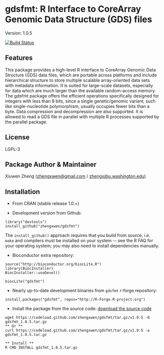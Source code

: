 gdsfmt: R Interface to CoreArray Genomic Data Structure (GDS) files
===

Version: 1.0.5

[![Build Status](https://travis-ci.org/zhengxwen/gdsfmt.png)](https://travis-ci.org/zhengxwen/gdsfmt)


## Features

This package provides a high-level R interface to CoreArray Genomic Data Structure (GDS) data files, which are portable across platforms and include hierarchical structure to store multiple scalable array-oriented data sets with metadata information. It is suited for large-scale datasets, especially for data which are much larger than the available random-access memory. The gdsfmt package offers the efficient operations specifically designed for integers with less than 8 bits, since a single genetic/genomic variant, such like single-nucleotide polymorphism, usually occupies fewer bits than a byte. Data compression and decompression are also supported. It is allowed to read a GDS file in parallel with multiple R processes supported by the parallel package.

## License

LGPL-3

## Package Author & Maintainer

Xiuwen Zheng ([zhengxwen@gmail.com](zhengxwen@gmail.com) / [zhengx@u.washington.edu](zhengx@u.washington.edu))

## Installation

* From CRAN (stable release 1.0.+)

* Development version from Github:
```
library("devtools")
install_github("zhengxwen/gdsfmt")
```
The `install_github()` approach requires that you build from source, i.e. `make` and compilers must be installed on your system -- see the R FAQ for your operating system; you may also need to install dependencies manually.

* Bioconductor extra repository:
```
source("http://bioconductor.org/biocLite.R")
library(BiocInstaller)
BiocInstaller::useDevel()

biocLite("gdsfmt")
```

* Nearly up-to-date development binaries from `gdsfmt` r-forge repository:
```
install.packages("gdsfmt", repos="http://R-Forge.R-project.org")
```

* Install the package from the source code:
[download the source code](https://codeload.github.com/zhengxwen/gdsfmt/tar.gz/v1.0.5)
```
wget https://codeload.github.com/zhengxwen/gdsfmt/tar.gz/v1.0.5 -O gdsfmt_1.0.5.tar.gz
** Or **
curl https://codeload.github.com/zhengxwen/gdsfmt/tar.gz/v1.0.5 -o gdsfmt_1.0.5.tar.gz

** Install **
R CMD INSTALL gdsfmt_1.0.5.tar.gz
```
